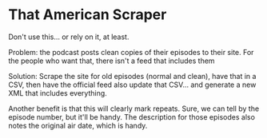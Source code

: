 # That American Scraper
Don't use this... or rely on it, at least. 

Problem: the podcast posts clean copies of their episodes to their site. For the people who want that, there isn't a feed that includes them

Solution: Scrape the site for old episodes (normal and clean), have that in a CSV, then have the official feed also update that CSV... and generate a new XML that includes everything. 

Another benefit is that this will clearly mark repeats. Sure, we can tell by the episode number, but it'll be handy. The description for those episodes also notes the original air date, which is handy. 
